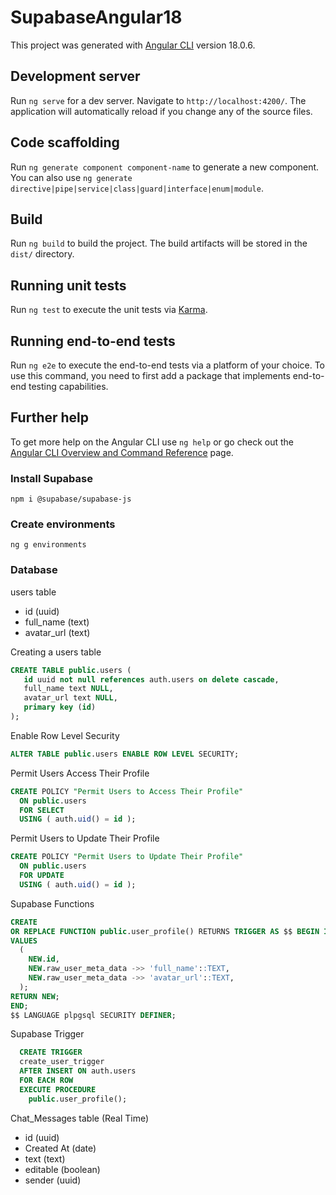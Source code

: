 # SupabaseAngular18

This project was generated with [Angular CLI](https://github.com/angular/angular-cli) version 18.0.6.

## Development server

Run `ng serve` for a dev server. Navigate to `http://localhost:4200/`. The application will automatically reload if you change any of the source files.

## Code scaffolding

Run `ng generate component component-name` to generate a new component. You can also use `ng generate directive|pipe|service|class|guard|interface|enum|module`.

## Build

Run `ng build` to build the project. The build artifacts will be stored in the `dist/` directory.

## Running unit tests

Run `ng test` to execute the unit tests via [Karma](https://karma-runner.github.io).

## Running end-to-end tests

Run `ng e2e` to execute the end-to-end tests via a platform of your choice. To use this command, you need to first add a package that implements end-to-end testing capabilities.

## Further help

To get more help on the Angular CLI use `ng help` or go check out the [Angular CLI Overview and Command Reference](https://angular.dev/tools/cli) page.


### Install Supabase
```
npm i @supabase/supabase-js
```

### Create environments
```
ng g environments
```

### Database
<!-- ## Database Table Schema -->
users table

* id (uuid)
* full_name (text)
* avatar_url (text)

Creating a users table

```sql
CREATE TABLE public.users (
   id uuid not null references auth.users on delete cascade,
   full_name text NULL,
   avatar_url text NULL,
   primary key (id)
);
```

Enable Row Level Security

```sql
ALTER TABLE public.users ENABLE ROW LEVEL SECURITY;
```

Permit Users Access Their Profile

```sql
CREATE POLICY "Permit Users to Access Their Profile"
  ON public.users
  FOR SELECT
  USING ( auth.uid() = id );
```

Permit Users to Update Their Profile

```sql
CREATE POLICY "Permit Users to Update Their Profile"
  ON public.users
  FOR UPDATE
  USING ( auth.uid() = id );
```

Supabase Functions

```sql
CREATE
OR REPLACE FUNCTION public.user_profile() RETURNS TRIGGER AS $$ BEGIN INSERT INTO public.users (id, full_name,avatar_url)
VALUES
  (
    NEW.id,
    NEW.raw_user_meta_data ->> 'full_name'::TEXT,
    NEW.raw_user_meta_data ->> 'avatar_url'::TEXT,
  );
RETURN NEW;
END;
$$ LANGUAGE plpgsql SECURITY DEFINER;
```

Supabase Trigger

```sql
  CREATE TRIGGER
  create_user_trigger
  AFTER INSERT ON auth.users
  FOR EACH ROW
  EXECUTE PROCEDURE
    public.user_profile();
```

Chat_Messages table (Real Time)

* id (uuid)
* Created At (date)
* text (text)
* editable (boolean)
* sender (uuid)